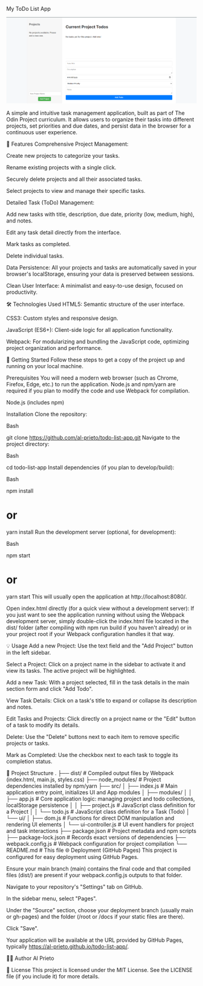 My ToDo List App

![](./assets/image.png)

A simple and intuitive task management application, built as part of The Odin Project curriculum. It allows users to organize their tasks into different projects, set priorities and due dates, and persist data in the browser for a continuous user experience.

🚀 Features
Comprehensive Project Management:

Create new projects to categorize your tasks.

Rename existing projects with a single click.

Securely delete projects and all their associated tasks.

Select projects to view and manage their specific tasks.

Detailed Task (ToDo) Management:

Add new tasks with title, description, due date, priority (low, medium, high), and notes.

Edit any task detail directly from the interface.

Mark tasks as completed.

Delete individual tasks.

Data Persistence: All your projects and tasks are automatically saved in your browser's localStorage, ensuring your data is preserved between sessions.

Clean User Interface: A minimalist and easy-to-use design, focused on productivity.

🛠️ Technologies Used
HTML5: Semantic structure of the user interface.

CSS3: Custom styles and responsive design.

JavaScript (ES6+): Client-side logic for all application functionality.

Webpack: For modularizing and bundling the JavaScript code, optimizing project organization and performance.

🎯 Getting Started
Follow these steps to get a copy of the project up and running on your local machine.

Prerequisites
You will need a modern web browser (such as Chrome, Firefox, Edge, etc.) to run the application. Node.js and npm/yarn are required if you plan to modify the code and use Webpack for compilation.

Node.js (includes npm)

Installation
Clone the repository:

Bash

git clone https://github.com/al-prieto/todo-list-app.git
Navigate to the project directory:

Bash

cd todo-list-app
Install dependencies (if you plan to develop/build):

Bash

npm install
# or
yarn install
Run the development server (optional, for development):

Bash

npm start
# or
yarn start
This will usually open the application at http://localhost:8080/.

Open index.html directly (for a quick view without a development server):
If you just want to see the application running without using the Webpack development server, simply double-click the index.html file located in the dist/ folder (after compiling with npm run build if you haven't already) or in your project root if your Webpack configuration handles it that way.

💡 Usage
Add a new Project: Use the text field and the "Add Project" button in the left sidebar.

Select a Project: Click on a project name in the sidebar to activate it and view its tasks. The active project will be highlighted.

Add a new Task: With a project selected, fill in the task details in the main section form and click "Add Todo".

View Task Details: Click on a task's title to expand or collapse its description and notes.

Edit Tasks and Projects: Click directly on a project name or the "Edit" button of a task to modify its details.

Delete: Use the "Delete" buttons next to each item to remove specific projects or tasks.

Mark as Completed: Use the checkbox next to each task to toggle its completion status.

📁 Project Structure
.
├── dist/                       # Compiled output files by Webpack (index.html, main.js, styles.css)
├── node_modules/               # Project dependencies installed by npm/yarn
├── src/
│   ├── index.js                # Main application entry point, initializes UI and App modules
│   ├── modules/
│   │   ├── app.js              # Core application logic: managing project and todo collections, localStorage persistence
│   │   ├── project.js          # JavaScript class definition for a Project
│   │   └── todo.js             # JavaScript class definition for a Task (Todo)
│   └── ui/
│       ├── dom.js              # Functions for direct DOM manipulation and rendering UI elements
│       └── ui-controller.js    # UI event handlers for project and task interactions
├── package.json                # Project metadata and npm scripts
├── package-lock.json           # Records exact versions of dependencies
├── webpack.config.js           # Webpack configuration for project compilation
└── README.md                   # This file
🌐 Deployment (GitHub Pages)
This project is configured for easy deployment using GitHub Pages.

Ensure your main branch (main) contains the final code and that compiled files (dist/) are present if your webpack.config.js outputs to that folder.

Navigate to your repository's "Settings" tab on GitHub.

In the sidebar menu, select "Pages".

Under the "Source" section, choose your deployment branch (usually main or gh-pages) and the folder (/root or /docs if your static files are there).

Click "Save".

Your application will be available at the URL provided by GitHub Pages, typically https://al-prieto.github.io/todo-list-app/.

🧑‍💻 Author
Al Prieto

📄 License
This project is licensed under the MIT License. See the LICENSE file (if you include it) for more details.